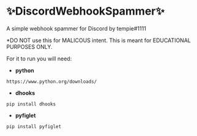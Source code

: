 # ✨DiscordWebhookSpammer✨
A simple webhook spammer for Discord by tempie#1111

*DO NOT use this for MALICOUS intent. This is meant for EDUCATIONAL PURPOSES ONLY.

For it to run you will need:
- **python**
```
https://www.python.org/downloads/
```
- **dhooks**
```
pip install dhooks
```
- **pyfiglet**
```
pip install pyfiglet
```
